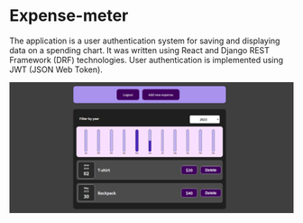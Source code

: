 # Expense-meter

The application is a user authentication system for saving and displaying data on a spending chart. It was written using React and Django REST Framework (DRF) technologies. User authentication is implemented using JWT (JSON Web Token).

![readme_image.png](readme_image.png)